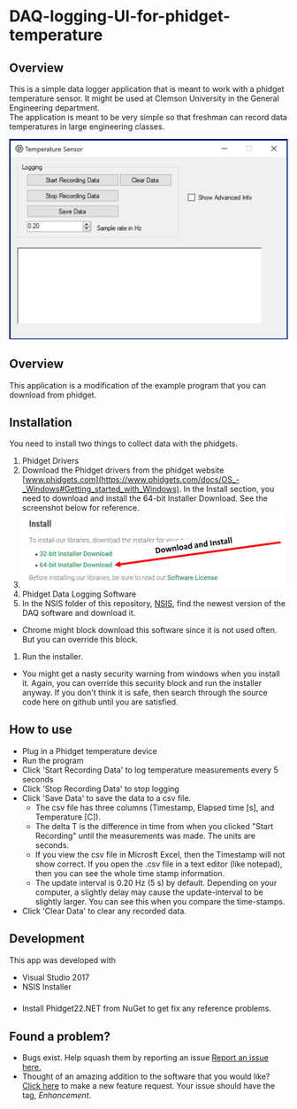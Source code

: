 # DAQ-logging-UI-for-phidget-temperature
## Overview
This is a simple data logger application that is meant to work with a phidget temperature sensor. It might be used at Clemson University in the General Engineering department.   
The application is meant to be very simple so that freshman can record data temperatures in large engineering classes.  
  
![UI](https://raw.githubusercontent.com/garland3/DAQ-logging-UI-for-phidget-temperature/master/Images/Version1.02.PNG "Logo Title Text 1")
  
   
## Overview
This application is a modification of the example program that you can download from phidget.

## Installation
You need to install two things to collect data with the phidgets.
1. Phidget Drivers
  1. Download the Phidget drivers from the phidget website [www.phidgets.com](https://www.phidgets.com/docs/OS_-_Windows#Getting_started_with_Windows). In the Install section, you need to download and install the 64-bit Installer Download. See the screenshot below for reference.
  1. ![UI](https://github.com/garland3/DAQ-logging-UI-for-phidget-temperature/blob/master/phidgetDriverDownload.png)  
1. Phidget Data Logging Software
  1. In the NSIS folder of this repository, [NSIS](./NSIS), find the newest version of the DAQ software and download it. 
  * Chrome might block download this software since it is not used often. But you can override this block.
  1. Run the installer. 
  * You might get a nasty security warning from windows when you install it. Again, you can override this security block and run the installer anyway. If you don't think it is safe, then search through the source code here on github until you are satisfied.

## How to use

* Plug in a Phidget temperature device
* Run the program
* Click 'Start Recording Data' to log temperature measurements every 5 seconds
* Click 'Stop Recording Data' to stop logging
* Click 'Save Data' to save the data to a csv file. 
    * The csv file has three columns (Timestamp, Elapsed time [s], and Temperature [C]). 
    * The delta T is the difference in time from when you clicked "Start Recording" until the measurements was made. The units are seconds. 
    * If you view the csv file in Microsft Excel, then the Timestamp will not show correct. If you open the .csv file in a text editor (like notepad), then you can see the whole time stamp information. 
    * The update interval is 0.20 Hz (5 s) by default. Depending on your computer, a slightly delay may cause the update-interval to be slightly larger. You can see this when you compare the time-stamps. 
* Click 'Clear Data' to clear any recorded data. 
## Development
This app was developed with 
* Visual Studio 2017
* NSIS Installer

###
* Install Phidget22.NET from NuGet to get fix any reference problems. 

## Found a problem?
* Bugs exist. Help squash them by reporting an issue [Report an issue here.](https://github.com/garland3/DAQ-logging-UI-for-phidget-temperature/issues)
* Thought of an amazing addition to the software that you would like? [Click here](https://github.com/garland3/DAQ-logging-UI-for-phidget-temperature/issues) to make a new feature request. Your issue should have the tag, *Enhancement*.

